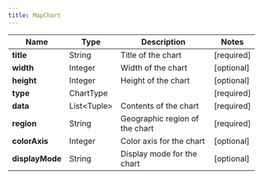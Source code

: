 ```yaml
---
title: MapChart
---
```






| Name | Type | Description | Notes |
|------------ | ------------- | ------------- | -------------|
| **title** | String | Title of the chart | [required]  |
| **width** | Integer | Width of the chart | [optional]  |
| **height** | Integer | Height of the chart | [optional]  |
| **type** | ChartType |  | [required]  |
| **data** | List&lt;Tuple&gt; | Contents of the chart | [required]  |
| **region** | String | Geographic region of the chart | [required]  |
| **colorAxis** | Integer | Color axis for the chart | [optional]  |
| **displayMode** | String | Display mode for the chart | [optional]  |
